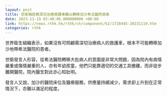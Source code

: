 ```yaml
---
layout: post
title: 世衛稱若無深切治療救護車難以轉移加沙希法醫院病患
date: 2023-11-19 03:40:06.000000000 +08:00
link: https://news.rthk.hk/rthk/ch/component/k2/1728445-20231119.htm
categories: rthk
---
```


世界衛生組織表示，如果沒有可照顧需深切治療病人的救護車，根本不可能轉移加沙地帶希法醫院的患者。

世衛發言人形容，從希法醫院轉移大批病人的意圖是非常大問題，因為院內有病情嚴重或傷情嚴重的人，亦有年幼孩童，他們只能靠適切的交通工具撤離，而非徒步離開醫院，院內醫生對此亦心知肚明。

發言人又說，加沙的醫院床位及醫療服務，供應量持續減少，需求卻上升到在正常情況下，亦難以滿足的程度。
